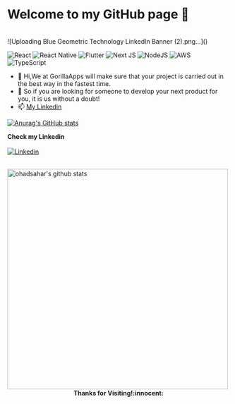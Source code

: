 # Welcome to my GitHub page :wave:
<br>
![Uploading Blue Geometric Technology LinkedIn Banner (2).png…]()

![React](https://img.shields.io/badge/react-%2320232a.svg?style=for-the-badge&logo=react&logoColor=%2361DAFB)
![React Native](https://img.shields.io/badge/react_native-%2320232a.svg?style=for-the-badge&logo=react&logoColor=%2361DAFB)
![Flutter](https://img.shields.io/badge/Flutter-%2302569B.svg?style=for-the-badge&logo=Flutter&logoColor=white)
![Next JS](https://img.shields.io/badge/Next-black?style=for-the-badge&logo=next.js&logoColor=white)
![NodeJS](https://img.shields.io/badge/node.js-6DA55F?style=for-the-badge&logo=node.js&logoColor=white)
![AWS](https://img.shields.io/badge/AWS-%23FF9900.svg?style=for-the-badge&logo=amazon-aws&logoColor=white)
![TypeScript](https://img.shields.io/badge/typescript-%23007ACC.svg?style=for-the-badge&logo=typescript&logoColor=white)

- 👋 Hi,We at GorillaApps will make sure that your project is carried out in the best way in the fastest time.
- 👀 So if you are looking for someone to develop your next product for you, it is us without a doubt!
- 📫 [My Linkedin](https://www.linkedin.com/in/ohad-sahar-b2a7a9129/)

[![Anurag's GitHub stats](https://github-readme-stats.vercel.app/api?OhadSahar=GorillasApps&show_icons=true&theme=radical)](https://github.com/anuraghazra/github-readme-stats)

<!---
GorillasApps/GorillasApps is a ✨ special ✨ repository because its `README.md` (this file) appears on your GitHub profile.
You can click the Preview link to take a look at your changes.
--->


**Check my Linkedin**<br><br>
[![Linkedin](https://img.shields.io/badge/-OhadSahar-blue?style=flat&logo=Linkedin&logoColor=white)](https://www.linkedin.com/in/ohad-sahar-b2a7a9129/)

<br>
  <a href="https://gitstats.me/ohadsahar">
    <img width="500" height="auto" align="left" alt="ohadsahar's github stats" 
         src="https://github-readme-stats.vercel.app/api?username=ohadsahar&show_icons=true&theme=algolia&count_private=true&include_all_commits=true" />
  </a>
<br><br><br><br><br><br><br><br><br><br>
<h4 align="center"> Thanks for Visiting!:innocent:</h4>
